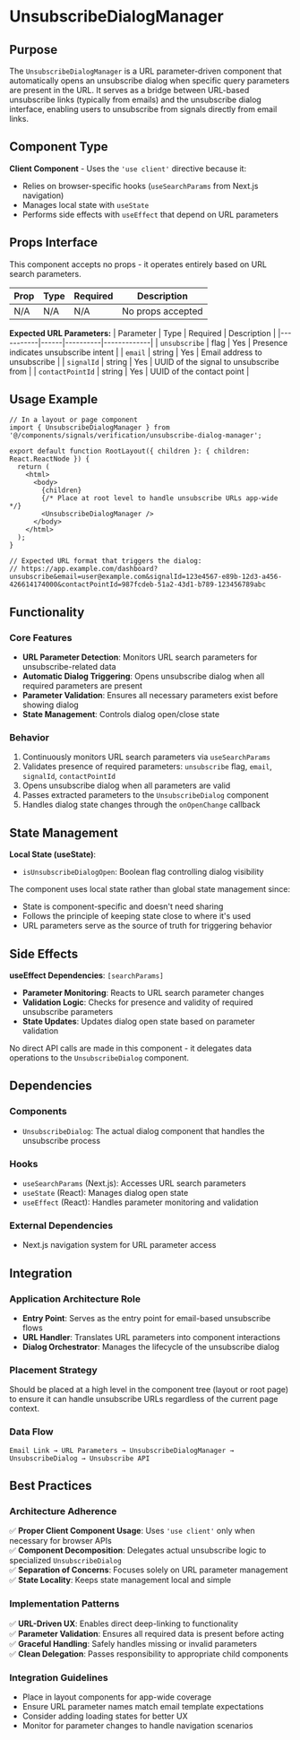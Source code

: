 # UnsubscribeDialogManager

## Purpose

The `UnsubscribeDialogManager` is a URL parameter-driven component that automatically opens an unsubscribe dialog when specific query parameters are present in the URL. It serves as a bridge between URL-based unsubscribe links (typically from emails) and the unsubscribe dialog interface, enabling users to unsubscribe from signals directly from email links.

## Component Type

**Client Component** - Uses the `'use client'` directive because it:
- Relies on browser-specific hooks (`useSearchParams` from Next.js navigation)
- Manages local state with `useState`
- Performs side effects with `useEffect` that depend on URL parameters

## Props Interface

This component accepts no props - it operates entirely based on URL search parameters.

| Prop | Type | Required | Description |
|------|------|----------|-------------|
| N/A | N/A | N/A | No props accepted |

**Expected URL Parameters:**
| Parameter | Type | Required | Description |
|-----------|------|----------|-------------|
| `unsubscribe` | flag | Yes | Presence indicates unsubscribe intent |
| `email` | string | Yes | Email address to unsubscribe |
| `signalId` | string | Yes | UUID of the signal to unsubscribe from |
| `contactPointId` | string | Yes | UUID of the contact point |

## Usage Example

```tsx
// In a layout or page component
import { UnsubscribeDialogManager } from '@/components/signals/verification/unsubscribe-dialog-manager';

export default function RootLayout({ children }: { children: React.ReactNode }) {
  return (
    <html>
      <body>
        {children}
        {/* Place at root level to handle unsubscribe URLs app-wide */}
        <UnsubscribeDialogManager />
      </body>
    </html>
  );
}

// Expected URL format that triggers the dialog:
// https://app.example.com/dashboard?unsubscribe&email=user@example.com&signalId=123e4567-e89b-12d3-a456-426614174000&contactPointId=987fcdeb-51a2-43d1-b789-123456789abc
```

## Functionality

### Core Features
- **URL Parameter Detection**: Monitors URL search parameters for unsubscribe-related data
- **Automatic Dialog Triggering**: Opens unsubscribe dialog when all required parameters are present
- **Parameter Validation**: Ensures all necessary parameters exist before showing dialog
- **State Management**: Controls dialog open/close state

### Behavior
1. Continuously monitors URL search parameters via `useSearchParams`
2. Validates presence of required parameters: `unsubscribe` flag, `email`, `signalId`, `contactPointId`
3. Opens unsubscribe dialog when all parameters are valid
4. Passes extracted parameters to the `UnsubscribeDialog` component
5. Handles dialog state changes through the `onOpenChange` callback

## State Management

**Local State (useState)**:
- `isUnsubscribeDialogOpen`: Boolean flag controlling dialog visibility

The component uses local state rather than global state management since:
- State is component-specific and doesn't need sharing
- Follows the principle of keeping state close to where it's used
- URL parameters serve as the source of truth for triggering behavior

## Side Effects

**useEffect Dependencies**: `[searchParams]`
- **Parameter Monitoring**: Reacts to URL search parameter changes
- **Validation Logic**: Checks for presence and validity of required unsubscribe parameters
- **State Updates**: Updates dialog open state based on parameter validation

No direct API calls are made in this component - it delegates data operations to the `UnsubscribeDialog` component.

## Dependencies

### Components
- `UnsubscribeDialog`: The actual dialog component that handles the unsubscribe process

### Hooks
- `useSearchParams` (Next.js): Accesses URL search parameters
- `useState` (React): Manages dialog open state
- `useEffect` (React): Handles parameter monitoring and validation

### External Dependencies
- Next.js navigation system for URL parameter access

## Integration

### Application Architecture Role
- **Entry Point**: Serves as the entry point for email-based unsubscribe flows
- **URL Handler**: Translates URL parameters into component interactions
- **Dialog Orchestrator**: Manages the lifecycle of the unsubscribe dialog

### Placement Strategy
Should be placed at a high level in the component tree (layout or root page) to ensure it can handle unsubscribe URLs regardless of the current page context.

### Data Flow
```
Email Link → URL Parameters → UnsubscribeDialogManager → UnsubscribeDialog → Unsubscribe API
```

## Best Practices

### Architecture Adherence
✅ **Proper Client Component Usage**: Uses `'use client'` only when necessary for browser APIs  
✅ **Component Decomposition**: Delegates actual unsubscribe logic to specialized `UnsubscribeDialog`  
✅ **Separation of Concerns**: Focuses solely on URL parameter management  
✅ **State Locality**: Keeps state management local and simple  

### Implementation Patterns
✅ **URL-Driven UX**: Enables direct deep-linking to functionality  
✅ **Parameter Validation**: Ensures all required data is present before acting  
✅ **Graceful Handling**: Safely handles missing or invalid parameters  
✅ **Clean Delegation**: Passes responsibility to appropriate child components  

### Integration Guidelines
- Place in layout components for app-wide coverage
- Ensure URL parameter names match email template expectations
- Consider adding loading states for better UX
- Monitor for parameter changes to handle navigation scenarios